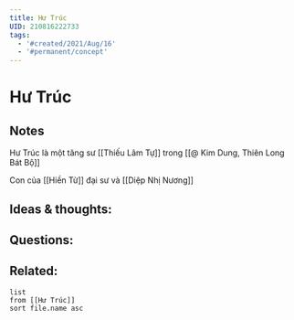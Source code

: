 ```yaml
---
title: Hư Trúc
UID: 210816222733
tags:
  - '#created/2021/Aug/16'
  - '#permanent/concept'
---
```

# Hư Trúc

## Notes
Hư Trúc là một tăng sư [[Thiếu Lâm Tự]] trong [[@ Kim Dung, Thiên Long Bát Bộ]]

Con của [[Hiền Từ]] đại sư và [[Diệp Nhị Nương]]


## Ideas & thoughts:


## Questions:


## Related:
```dataview
list
from [[Hư Trúc]]
sort file.name asc
```
